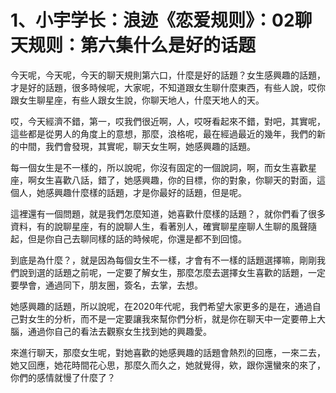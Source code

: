 # 1、小宇学长：浪迹《恋爱规则》：02聊天规则：第六集什么是好的话题

今天呢，今天呢，今天的聊天規則第六口，什麼是好的話題？女生感興趣的話題，才是好的話題，很多時候呢，大家呢，不知道跟女生聊什麼東西，有些人說，哎你跟女生聊星座，有些人跟女生說，你聊天地人，什麼天地人的天。

哎，今天經濟不錯，第一，哎我們很近啊，人，哎呀看起來不錯，對吧，其實呢，這些都是從男人的角度上的意想，那麼，浪格呢，最在經過最近的幾年，我們的新的中間，我們會發現，其實呢，聊天女生啊，她感興趣的話題。

每一個女生是不一樣的，所以說呢，你沒有固定的一個說詞，啊，而女生喜歡星座，啊女生喜歡八話，錯了，她感興趣，你的目標，你的對象，你聊天的對面，這個人，她感興趣什麼樣的話題，才是你最好的話題，但是呢。

這裡還有一個問題，就是我們怎麼知道，她喜歡什麼樣的話題？，就你們看了很多資料，有的說聊星座，有的說聊人生，看著別人，確實聊星座聊人生聊的風聲隨起，但是你自己去聊同樣的話的時候呢，你還是都不到回憶。

到底是為什麼？，就是因為每個女生不一樣，才會有不一樣的話題選擇嘛，剛剛我們說到選的話題之前呢，一定要了解女生，那麼怎麼去選擇女生喜歡的話題，一定要學會，通過同下，朋友圈，簽名，去掌，去想。

她感興趣的話題，所以說呢，在2020年代呢，我們希望大家更多的是在，通過自己對女生的分析，而不是一定要讓我來幫你們分析，就是你在聊天中一定要帶上大腦，通過你自己的看法去觀察女生找到她的興趣愛。

來進行聊天，那麼女生呢，對她喜歡的她感興趣的話題會熱烈的回應，一來二去，她又回應，她花時間花心思，那麼久而久之，她就覺得，欸，跟你還蠻來的來了，你們的感情就慢了什麼了？

